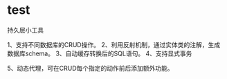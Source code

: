 test
====

持久层小工具

1、支持不同数据库的CRUD操作。
2、利用反射机制，通过实体类的注解，生成数据库schema。
3、自动缓存转换后的SQL语句。
4、支持显式事务

5、动态代理，可在CRUD每个指定的动作前后添加额外功能。

